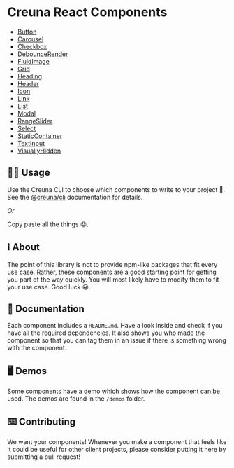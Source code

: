 # Creuna React Components

- [Button](components/button/)
- [Carousel](components/carousel/)
- [Checkbox](components/checkbox/)
- [DebounceRender](components/debounce-render)
- [FluidImage](components/fluid-image/)
- [Grid](components/grid/)
- [Heading](components/heading/)
- [Header](components/header/)
- [Icon](components/icon/)
- [Link](components/link/)
- [List](components/list/)
- [Modal](components/modal/)
- [RangeSlider](components/range-slider/)
- [Select](components/select/)
- [StaticContainer](components/static-container/)
- [TextInput](components/text-input/)
- [VisuallyHidden](components/visually-hidden/)

## 👩‍💻 Usage

Use the Creuna CLI to choose which components to write to your project 🚀. See the [@creuna/cli](https://github.com/Creuna-Oslo/cli) documentation for details.

_Or_

Copy paste all the things 😞.

## ℹ️ About

The point of this library is not to provide npm-like packages that fit every use case. Rather, these components are a good starting point for getting you part of the way quickly. You will most likely have to modify them to fit your use case. Good luck 😀.

## 📕 Documentation

Each component includes a `README.md`. Have a look inside and check if you have all the required dependencies. It also shows you who made the component so that you can tag them in an issue if there is something wrong with the component.

## 🖥 Demos

Some components have a demo which shows how the component can be used. The demos are found in the `/demos` folder.

## ⌨️ Contributing

We want your components! Whenever you make a component that feels like it could be useful for other client projects, please consider putting it here by submitting a pull request!
